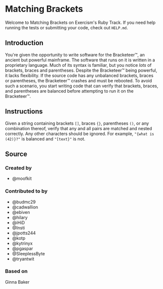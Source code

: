 # Matching Brackets

Welcome to Matching Brackets on Exercism's Ruby Track.
If you need help running the tests or submitting your code, check out `HELP.md`.

## Introduction

You're given the opportunity to write software for the Bracketeer™, an ancient but powerful mainframe.
The software that runs on it is written in a proprietary language.
Much of its syntax is familiar, but you notice _lots_ of brackets, braces and parentheses.
Despite the Bracketeer™ being powerful, it lacks flexibility.
If the source code has any unbalanced brackets, braces or parentheses, the Bracketeer™ crashes and must be rebooted.
To avoid such a scenario, you start writing code that can verify that brackets, braces, and parentheses are balanced before attempting to run it on the Bracketeer™.

## Instructions

Given a string containing brackets `[]`, braces `{}`, parentheses `()`, or any combination thereof, verify that any and all pairs are matched and nested correctly.
Any other characters should be ignored.
For example, `"{what is (42)}?"` is balanced and `"[text}"` is not.

## Source

### Created by

- @moofkit

### Contributed to by

- @budmc29
- @cadwallion
- @ebiven
- @hilary
- @iHiD
- @Insti
- @jpotts244
- @kotp
- @kytrinyx
- @pgaspar
- @SleeplessByte
- @tryantwit

### Based on

Ginna Baker